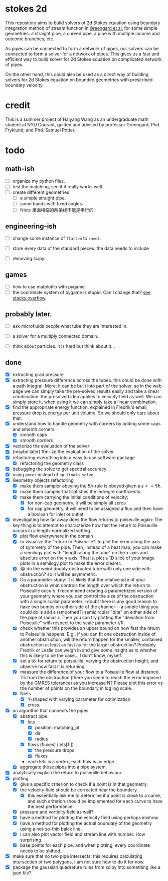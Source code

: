 # stokes 2d

This repository aims to build solvers of 2d Stokes equation using boundary integration method of stream function in [Greengard et al.](https://www.sciencedirect.com/science/article/pii/S0021999196901023?via%3Dihub) for some simple geometries: a straight pipe, a curved pipe, a pipe with multiple income and outcome branches, etc.

As pipes can be connected to form a network of pipes, our solvers can be connected to form a solver for a network of pipes. This gives us a fast and efficient way to build solver for 2d Stokes equation on complicated network of pipes.

On the other hand, this could also be used as a direct way of building solvers for 2d Stokes equation on bounded geometries with prescribed boundary velocity.

# credit

This is a summer project of Haiyang Wang as an undergraduate math student at NYU Courant, guided and advised by professor Greengard, Phd. Fryklund, and Phd. Samuel Potter.

# todo

## math-ish

- [ ] organize my python files. 
- [ ] test the matching, see if it really works well. 
- [ ] create different geometries
  - [ ] a simple straight pipe. 
  - [ ] some bands with fixed angles. 
  - [ ] Nlets 里面相临的两条线不能是平行的. 

## engineering-ish
- [ ] change some instance of `flatten` to `ravel`. 
- [ ] store every data of the standard pieces. the data needs to include
- [ ] removing scipy.


## games
  - [ ] how to use matplotlib with pygame
  - [ ] the coordinate system of pygame is stupid. Can I change that? [see stacks overflow](https://stackoverflow.com/questions/10167329/change-the-position-of-the-origin-in-pygame-coordinate-system#:~:text=Is%20it%20possible%20to%20change%20the%20coordinate%20system,and%20use%20it%20just%20before%20drawing%20any%20object.).

## probably later. 
- [ ] ask microfluids people what tube they are interested in.
- [ ] a solver for a multiply connected domain.
- [ ] think about particles. it is hard but think about it...


## done 
- [X] extracting grad pressure
- [x] extracting pressure difference across the tubes. this could be done with a path integral. More: it can be built into part of the solver. so in the web page we can simply take the pre-solved results easily and take a linear combination. the presolved idea applies to velocity field as well. We can simply store it, when using it we can simply take a linear combination.
- [X] find the appropriate energy function. explained in Fredrik's email, pressure drop is energy per unit volume. So we should only care about that.
- [X] understand how to handle geometry with corners by adding some caps and smooth corners.
  - [X] smooth caps
  - [X] smooth corners
- [X] vectorize the evaluation of the solver
- [x] (maybe later) ffm-ize the evaluation of the solver
- [X] refactoring everything into a easy to use software package
  - [X] refactoring the geometry class
- [X] debugging the solve to get spectral accuracy
- [X] using `gmres` instead of `np.linalg.solve`
- [X] Geometry objects refactoring
  - [X] make them sampler obeying the $5h$-rule is obeyed given a $\epsilon <= 5h$.
  - [X] make them sampler that satisfies the ledregre coefficients. 
  - [X] make them carrying the initial conditions of velocity:
    - [X] for non-cap geometry, it will be simply all zeros
    - [X] for cap geometry, it will need to be assigned a flux and then have a boolean for inlet or outlet. 
- [x] investigating how far away does the flow returns to poiseuille again: The key thing is to attempt to characterize how fast the return to Poiseuille occurs in a length-normalized setting.
  - [X] plot flow everywhere in the domain
  - [X] to visualize the "return to Poiseuille": to plot the error along the axis of symmetry of the pipe. Then, instead of a heat map, you can make a semilogy plot with "length along the tube" on the x-axis and absolute error on the y-axis. That is, plot a 1D slice of your image plots in a semilogy plot to make the error clearer.
  - [x] 😂 do the weird doubly obstructed tube with only one side with obstruction? so it will be asymmetric.
  - [x] Do a parameter study: it is likely that the relative size of your obstruction is what controls the length over which the return to Poiseuille occurs. I recommend creating a parametrized version of your geometry where you can control the size of the obstruction with a single scalar parameter. I doubt there is any good reason to have two bumps on either side of the channel---a simple thing you could do is add a (smoothed?) semicircular "bite" on either side of the pipe of radius r. Then you can try plotting the "deviation from Poiseuille" with respect to the scale parameter r/R.
  - [x] check whether this provides an upper bound on how fast the return to Poiseuille happens. E.g., if you can fit one obstruction inside of another obstruction, will the return happen for the smaller, contained obstruction at least as fast as for the larger obstruction? Probably Fredrik or Leslie can weigh in and give some insight as to whether this is likely to be the case... I don't know, myself.
  - [x] set a tol for return to poiseuille, varying the obstruction height, and observe how fast it is returning.
  - [x] measure the difference of your flow to a Poiseuille flow at distance 7.5 from the obstruction (there you seem to reach the error imposed by the GMRES tolerance) as you increase N? Please plot this error vs the number of points on the boundary in log log scale.
  - [x] Nlets
    - [x] Y-shaped with varying parameter for optimization
    - [x] cross. 
- [x] an algorithm that connects the pipes. 
  - [x] abstract pipe: 
    - [x] lets
        - [x] position: matching_pt
        - [x] dir
        - [x] radius
    - [x] flows (fluxes) (lets[1:])
        - [x] the pressure drops
        - [x] fluxes
    - each lets is a vertex, each flow is an edge.  
  - [x] aggregate those pipes into a pipe system. 
- [x] analytically explain the return to poiseuille behaviour.   
- [x] plotting
  - [x] give a specific criterion to check if a point is in that geometry.
  - [x] the velocity field should be corrected near the boundary. 
    - [x] this essentially ask me to determine if a point is close to a curve, and such criterion should be 
    implemented for each curve to have the best performance: 
  - [x] pressure and vorticity field as well? 
  - [x] have a method for plotting the velocity field using perhaps imshow
  - [x] have a method for plotting the actual boundary of the geometry using a not-so-thin balck line.
  - [x] i can also plot vector field and stream line with number. How surprising.
  - [x] base points for each pipe. and when plotting, every coordinate needs to be shifted. 
- [x] make sure that no two pipe intersects: this requires calculating intersection of two polygons, I am not sure how to do it for now. 
- [x] package the gaussian quadrature rules from scipy into something like a json file?.